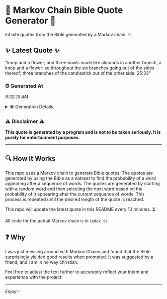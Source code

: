 # 📖 Markov Chain Bible Quote Generator 📖

Infinite quotes from the Bible generated by a Markov chain. ✨

## ✨ Latest Quote ✨
"knop and a flower; and three bowls made like almonds in another branch, a knop and a flower: so throughout the six branches going out of the sides thereof; three branches of the candlestick out of the other side: 25:33"

### ⏰ Generated At
*9:32:15 AM*

<details>
    <summary>🛠️ Generation Details</summary>
    <p>
        <strong>🌱 Seed:</strong> knop<br>
        <strong>🔄 Iterations:</strong> 39<br>
        <strong>📜 Context History:</strong><br>[ knop ]: and<br>[ knop, and ]: a<br>[ knop, and, a ]: flower;<br>[ knop, and, a, flower; ]: and<br>[ knop, and, a, flower;, and ]: three<br>[ knop, and, a, flower;, and, three ]: bowls<br>[ and, a, flower;, and, three, bowls ]: made<br>[ a, flower;, and, three, bowls, made ]: like<br>[ flower;, and, three, bowls, made, like ]: almonds<br>[ and, three, bowls, made, like, almonds ]: in<br>[ three, bowls, made, like, almonds, in ]: another<br>[ bowls, made, like, almonds, in, another ]: branch,<br>[ made, like, almonds, in, another, branch, ]: a<br>[ like, almonds, in, another, branch,, a ]: knop<br>[ almonds, in, another, branch,, a, knop ]: and<br>[ in, another, branch,, a, knop, and ]: a<br>[ another, branch,, a, knop, and, a ]: flower:<br>[ branch,, a, knop, and, a, flower: ]: so<br>[ a, knop, and, a, flower:, so ]: throughout<br>[ knop, and, a, flower:, so, throughout ]: the<br>[ and, a, flower:, so, throughout, the ]: six<br>[ a, flower:, so, throughout, the, six ]: branches<br>[ flower:, so, throughout, the, six, branches ]: going<br>[ so, throughout, the, six, branches, going ]: out<br>[ throughout, the, six, branches, going, out ]: of<br>[ the, six, branches, going, out, of ]: the<br>[ six, branches, going, out, of, the ]: sides<br>[ branches, going, out, of, the, sides ]: thereof;<br>[ going, out, of, the, sides, thereof; ]: three<br>[ out, of, the, sides, thereof;, three ]: branches<br>[ of, the, sides, thereof;, three, branches ]: of<br>[ the, sides, thereof;, three, branches, of ]: the<br>[ sides, thereof;, three, branches, of, the ]: candlestick<br>[ thereof;, three, branches, of, the, candlestick ]: out<br>[ three, branches, of, the, candlestick, out ]: of<br>[ branches, of, the, candlestick, out, of ]: the<br>[ of, the, candlestick, out, of, the ]: other<br>[ the, candlestick, out, of, the, other ]: side:<br>[ candlestick, out, of, the, other, side: ]: 25:33<br>
    </p>
</details>

### ⚠️ Disclaimer ⚠️
**This quote is generated by a program and is not to be taken seriously. It is purely for entertainment purposes.**

---

## 🔍 How It Works

This repo uses a Markov chain to generate Bible quotes. The quotes are generated by using the Bible as a dataset to find the probability of a word appearing after a sequence of words. The quotes are generated by starting with a random word and then selecting the next word based on the probability of it appearing after the current sequence of words. This process is repeated until the desired length of the quote is reached.

This repo will update the latest quote in this README every 10 minutes. ⏳

All code for the actual Markov chain is in `index.ts`.

## ❓ Why

I was just messing around with Markov Chains and found that the Bible surprisingly yielded good results when prompted. 
It was suggested by a friend, and I am in no way christian.

Feel free to adjust the text further to accurately reflect your intent and experience with the project!

---

*Enjoy*✨
